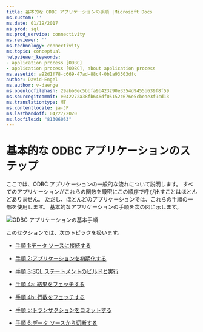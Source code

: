 ```yaml
---
title: 基本的な ODBC アプリケーションの手順 |Microsoft Docs
ms.custom: ''
ms.date: 01/19/2017
ms.prod: sql
ms.prod_service: connectivity
ms.reviewer: ''
ms.technology: connectivity
ms.topic: conceptual
helpviewer_keywords:
- application process [ODBC]
- application process [ODBC], about application process
ms.assetid: a92d1f78-c669-47ad-88c4-0b1a93503dfc
author: David-Engel
ms.author: v-daenge
ms.openlocfilehash: 29abb0ec5bbfa9b423290e3354d9455b639f8f59
ms.sourcegitcommit: e042272a38fb646df05152c676e5cbeae3f9cd13
ms.translationtype: MT
ms.contentlocale: ja-JP
ms.lasthandoff: 04/27/2020
ms.locfileid: "81306053"
---
```

# <a name="basic-odbc-application-steps"></a>基本的な ODBC アプリケーションのステップ
ここでは、ODBC アプリケーションの一般的な流れについて説明します。 すべてのアプリケーションがこれらの関数を厳密にこの順序で呼び出すことはほとんどありません。 ただし、ほとんどのアプリケーションでは、これらの手順の一部を使用します。 基本的なアプリケーションの手順を次の図に示します。  
  
 ![ODBC アプリケーションの基本手順](../../../odbc/reference/develop-app/media/pr10.gif "pr10")  
  
 このセクションでは、次のトピックを扱います。  
  
-   [手順 1:データ ソースに接続する](../../../odbc/reference/develop-app/step-1-connect-to-the-data-source.md)  
  
-   [手順 2:アプリケーションを初期化する](../../../odbc/reference/develop-app/step-2-initialize-the-application.md)  
  
-   [手順 3:SQL ステートメントのビルドと実行](../../../odbc/reference/develop-app/step-3-build-and-execute-an-sql-statement.md)  
  
-   [手順 4a: 結果をフェッチする](../../../odbc/reference/develop-app/step-4a-fetch-the-results.md)  
  
-   [手順 4b: 行数をフェッチする](../../../odbc/reference/develop-app/step-4b-fetch-the-row-count.md)  
  
-   [手順 5:トランザクションをコミットする](../../../odbc/reference/develop-app/step-5-commit-the-transaction.md)  
  
-   [手順 6:データ ソースから切断する](../../../odbc/reference/develop-app/step-6-disconnect-from-the-data-source.md)
